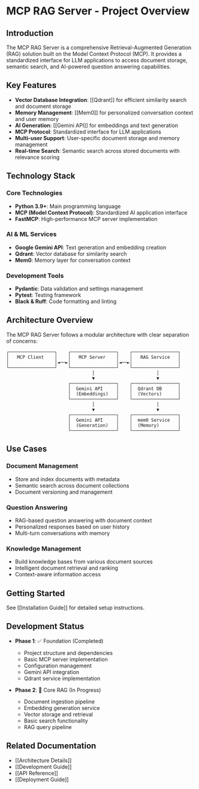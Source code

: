 # MCP RAG Server - Project Overview

## Introduction

The MCP RAG Server is a comprehensive Retrieval-Augmented Generation (RAG) solution built on the Model Context Protocol (MCP). It provides a standardized interface for LLM applications to access document storage, semantic search, and AI-powered question answering capabilities.

## Key Features

- **Vector Database Integration**: [[Qdrant]] for efficient similarity search and document storage
- **Memory Management**: [[Mem0]] for personalized conversation context and user memory
- **AI Generation**: [[Gemini API]] for embeddings and text generation
- **MCP Protocol**: Standardized interface for LLM applications
- **Multi-user Support**: User-specific document storage and memory management
- **Real-time Search**: Semantic search across stored documents with relevance scoring

## Technology Stack

### Core Technologies
- **Python 3.9+**: Main programming language
- **MCP (Model Context Protocol)**: Standardized AI application interface
- **FastMCP**: High-performance MCP server implementation

### AI & ML Services
- **Google Gemini API**: Text generation and embedding creation
- **Qdrant**: Vector database for similarity search
- **Mem0**: Memory layer for conversation context

### Development Tools
- **Pydantic**: Data validation and settings management
- **Pytest**: Testing framework
- **Black & Ruff**: Code formatting and linting

## Architecture Overview

The MCP RAG Server follows a modular architecture with clear separation of concerns:

```
┌─────────────────┐    ┌─────────────────┐    ┌─────────────────┐
│   MCP Client    │    │   MCP Server    │    │   RAG Service   │
│                 │◄──►│                 │◄──►│                 │
└─────────────────┘    └─────────────────┘    └─────────────────┘
                                │                       │
                                ▼                       ▼
                       ┌─────────────────┐    ┌─────────────────┐
                       │  Gemini API     │    │  Qdrant DB      │
                       │  (Embeddings)   │    │  (Vectors)      │
                       └─────────────────┘    └─────────────────┘
                                │                       │
                                ▼                       ▼
                       ┌─────────────────┐    ┌─────────────────┐
                       │  Gemini API     │    │  mem0 Service   │
                       │  (Generation)   │    │  (Memory)       │
                       └─────────────────┘    └─────────────────┘
```

## Use Cases

### Document Management
- Store and index documents with metadata
- Semantic search across document collections
- Document versioning and management

### Question Answering
- RAG-based question answering with document context
- Personalized responses based on user history
- Multi-turn conversations with memory

### Knowledge Management
- Build knowledge bases from various document sources
- Intelligent document retrieval and ranking
- Context-aware information access

## Getting Started

See [[Installation Guide]] for detailed setup instructions.

## Development Status

- **Phase 1**: ✅ Foundation (Completed)
  - Project structure and dependencies
  - Basic MCP server implementation
  - Configuration management
  - Gemini API integration
  - Qdrant service implementation

- **Phase 2**: 🔄 Core RAG (In Progress)
  - Document ingestion pipeline
  - Embedding generation service
  - Vector storage and retrieval
  - Basic search functionality
  - RAG query pipeline

## Related Documentation

- [[Architecture Details]]
- [[Development Guide]]
- [[API Reference]]
- [[Deployment Guide]]